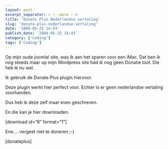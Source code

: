 ```yaml
---
layout: post
excerpt_separator: < !--more -->
title: 'Donate Plus Nederlandse vertaling'
slug: 'donate-plus-nederlandse-vertaling'
date: '2009-05-25 14:43'
publish_date: '2009-05-25 14:43'
category: ['Coding']
tags: ['Coding']
---
```

Op mijn oude joomla! site, was ik aan het sparen voor een iMac. Dat ben ik nog
steeds maar op mijn Wordpress site had ik nog geen Donatie tool. Die heb ik nu
wel.  
  
Ik gebruik de Donate Plus plugin hiervoor.  
  
Deze plugin werkt hier perfect voor. Echter is er geen nederlandse vertaling
voorhanden.  
  
Dus heb ik deze zelf maar even geschreven.  
  
En die kan je hier downloaden.  
  
[download id=”8” format=”1”]  
  
Ene…. vergeet niet te doneren ;-)  
  
[donateplus]

